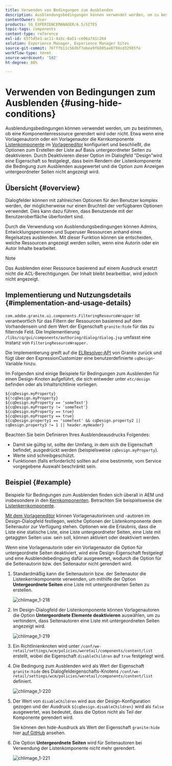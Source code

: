 ```yaml
---
title: Verwenden von Bedingungen zum Ausblenden
description: Ausblendungsbedingungen können verwendet werden, um zu bestimmen, ob eine Komponentenressource gerendert wird oder nicht.
contentOwner: User
products: SG_EXPERIENCEMANAGER/6.5/SITES
topic-tags: components
content-type: reference
exl-id: 65f5d5e1-ac11-4a3c-8a51-ce06a741c264
solution: Experience Manager, Experience Manager Sites
source-git-commit: 76fffb11c56dbf7ebee9f6805ae0799cd32985fe
workflow-type: tm+mt
source-wordcount: '582'
ht-degree: 80%

---
```


# Verwenden von Bedingungen zum Ausblenden {#using-hide-conditions}

Ausblendungsbedingungen können verwendet werden, um zu bestimmen, ob eine Komponentenressource gerendert wird oder nicht. Etwa wenn eine Vorlagenautorin oder ein Vorlagenautor die Kernkomponente [Listenkomponente](https://experienceleague.adobe.com/docs/experience-manager-core-components/using/wcm-components/list.html?lang=de) im [Vorlageneditor](/help/sites-authoring/templates.md) konfiguriert und beschließt, die Optionen zum Erstellen der Liste auf Basis untergeordneter Seiten zu deaktivieren. Durch Deaktivieren dieser Option im Dialogfeld &quot;Design&quot;wird eine Eigenschaft so festgelegt, dass beim Rendern der Listenkomponente die Bedingung zum Ausblenden ausgewertet und die Option zum Anzeigen untergeordneter Seiten nicht angezeigt wird.

## Übersicht {#overview}

Dialogfelder können mit zahlreichen Optionen für den Benutzer komplex werden, der möglicherweise nur einen Bruchteil der verfügbaren Optionen verwendet. Dies kann dazu führen, dass Benutzende mit der Benutzeroberfläche überfordert sind.

Durch die Verwendung von Ausblendungsbedingungen können Admins, Entwicklungspersonen und Superuser Ressourcen anhand eines Regelsatzes ausblenden. Mit dieser Funktion können sie entscheiden, welche Ressourcen angezeigt werden sollen, wenn eine Autorin oder ein Autor Inhalte bearbeitet.

>[!NOTE]
>
>Das Ausblenden einer Ressource basierend auf einem Ausdruck ersetzt nicht die ACL-Berechtigungen. Der Inhalt bleibt bearbeitbar, wird jedoch nicht angezeigt.

## Implementierung und Nutzungsdetails {#implementation-and-usage-details}

`com.adobe.granite.ui.components.FilteringResourceWrapper` ist verantwortlich für das Filtern der Ressourcen basierend auf dem Vorhandensein und dem Wert der Eigenschaft `granite:hide` für das zu filternde Feld. Die Implementierung `/libs/cq/gui/components/authoring/dialog/dialog.jsp` umfasst eine Instanz von `FilteringResourceWrapper.`

Die Implementierung greift auf die [ELResolver-API](https://developer.adobe.com/experience-manager/reference-materials/6-5/granite-ui/api/jcr_root/libs/granite/ui/docs/server/el.html) von Granite zurück und fügt über den ExpressionCustomizer eine benutzerdefinierte `cqDesign`-Variable hinzu.

Im Folgenden sind einige Beispiele für Bedingungen zum Ausblenden für einen Design-Knoten aufgeführt, die sich entweder unter `etc/design` befinden oder als Inhaltsrichtlinie vorliegen.

```
${cqDesign.myProperty}
${!cqDesign.myProperty}
${cqDesign.myProperty == 'someText'}
${cqDesign.myProperty != 'someText'}
${cqDesign.myProperty == true}
${cqDesign.myProperty == true}
${cqDesign.property1 == 'someText' && cqDesign.property2 || cqDesign.property3 != 1 || header.myHeader}
```

Beachten Sie beim Definieren Ihres Ausblendeausdrucks Folgendes:

* Damit sie gültig ist, sollte der Umfang, in dem sich die Eigenschaft befindet, ausgedrückt werden (beispielsweise `cqDesign.myProperty`).
* Werte sind schreibgeschützt.
* Funktionen (falls erforderlich) sollten auf eine bestimmte, vom Service vorgegebene Auswahl beschränkt sein.

## Beispiel {#example}

Beispiele für Bedingungen zum Ausblenden finden sich überall in AEM und insbesondere in den [Kernkomponenten](https://experienceleague.adobe.com/docs/experience-manager-core-components/using/introduction.html?lang=de). Betrachten Sie beispielsweise die [Listenkernkomponente](https://experienceleague.adobe.com/docs/experience-manager-core-components/using/wcm-components/list.html?lang=de).

[Mit dem Vorlageneditor](/help/sites-authoring/templates.md) können Vorlagenautorinnen und -autoren im Design-Dialogfeld festlegen, welche Optionen der Listenkomponente dem Seitenautor zur Verfügung stehen. Optionen wie die Erlaubnis, dass die Liste eine statische Liste, eine Liste untergeordneter Seiten, eine Liste mit getaggten Seiten usw. sein soll, können aktiviert oder deaktiviert werden.

Wenn eine Vorlagenautorin oder ein Vorlagenautor die Option für untergeordnete Seiten deaktiviert, wird eine Design-Eigenschaft festgelegt und eine Ausblendebedingung dafür ausgewertet, wodurch die Option für die Seitenautorin bzw. den Seitenautor nicht gerendert wird.

1. Standardmäßig kann die Seitenautorin bzw. der Seitenautor die Listenkernkomponente verwenden, um mithilfe der Option **Untergeordnete Seiten** eine Liste mit untergeordneten Seiten zu erstellen.

   ![chlimage_1-218](assets/chlimage_1-218.png)

1. Im Design-Dialogfeld der Listenkomponente können Vorlagenautoren die Option **Untergeordnete Elemente deaktivieren** auswählen, um zu verhindern, dass Seitenautoren eine Liste mit untergeordneten Seiten angezeigt wird.

   ![chlimage_1-219](assets/chlimage_1-219.png)

1. Ein Richtlinienknoten wird unter `/conf/we-retail/settings/wcm/policies/weretail/components/content/list` erstellt, wobei die Eigenschaft `disableChildren` auf `true` festgelegt wird.
1. Die Bedingung zum Ausblenden wird als Wert der Eigenschaft `granite:hide` des Dialogfeldeigenschafts-Knotens `/conf/we-retail/settings/wcm/policies/weretail/components/content/list` definiert.

   ![chlimage_1-220](assets/chlimage_1-220.png)

1. Der Wert von `disableChildren` wird aus der Design-Konfiguration gezogen und der Ausdruck `${cqDesign.disableChildren}` wird als `false` ausgewertet, was bedeutet, dass die Option nicht als Teil der Komponente gerendert wird.

   Sie können den hide-Ausdruck als Wert der Eigenschaft `granite:hide` hier [auf GitHub](https://github.com/adobe/aem-core-wcm-components/blob/main/content/src/content/jcr_root/apps/core/wcm/components/list/v1/list/_cq_dialog/.content.xml#L40) ansehen.

1. Die Option **Untergeordnete Seiten** wird für Seitenautoren bei Verwendung der Listenkomponente nicht mehr gerendert.

   ![chlimage_1-221](assets/chlimage_1-221.png)
